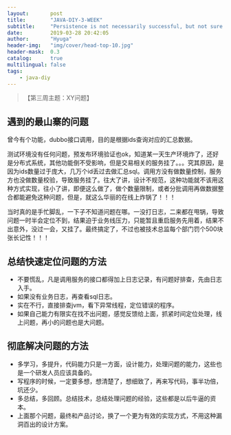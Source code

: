 ```yaml
---
layout:       post
title:        "JAVA-DIY-3-WEEK"
subtitle:     "Persistence is not necessarily successful, but not sure will not succeed."
date:         2019-03-28 20:42:05
author:       "Hyuga"
header-img:   "img/cover/head-top-10.jpg"
header-mask:  0.3
catalog:      true
multilingual: false
tags:
    - java-diy
---
```


>【第三周主题：XY问题】

## 遇到的最山寨的问题

曾今有个功能，dubbo接口调用，目的是根据ids查询对应的汇总数据。

测试环境没有任何问题，预发布环境验证也ok，知道某一天生产环境炸了，还好是分布式系统，其他功能倒不受影响，但是交易相关的服务挂了。。。究其原因，是因为ids数量过于庞大，几万个id丢过去做汇总sql。调用方没有做数量控制，服务方也没做数量校验，导致服务挂了。往大了讲，设计不规范，这种功能就不该用这种方式实现，往小了讲，即便这么做了，做个数量限制，或者分批调用再做数据整合都能避免这种问题，但是，就这么华丽的在线上炸锅了！！！
 
当时真的是手忙脚乱，一下子不知道问题在哪。一没打日志，二来都在甩锅，导致问题一时半会定位不到，结果迫于业务线压力，只能暂且重启服务先用着，结果不出意外，没过一会，又挂了。最终搞定了，不过也被技术总监每个部门罚个500块张长记性！！！
 
## 总结快速定位问题的方法
- 不要慌乱，凡是调用服务的接口都得加上日志记录，有问题好排查，先由日志入手。
- 如果没有业务日志，再查看sql日志。
- 实在不行，直接排查jvm，看下异常线程，定位错误的程序。
- 如果自己能力有限实在找不出问题，感觉反馈给上面，抓紧时间定位处理，线上问题，再小的问题也是大问题。
 
## 彻底解决问题的方法
- 多学习，多提升，代码能力只是一方面，设计能力，处理问题的能力，这些也是一个研发人员应该具备的。
- 写程序的时候，一定要多想，想清楚了，想细致了，再来写代码，事半功倍，坑还少。
- 多总结，多回顾。总结技术，总结处理问题的经验，这些都是以后牛逼的资本。
- 上面那个问题，最终和产品讨论，换了一个更为有效的实现方式，不用这种漏洞百出的设计方案。
